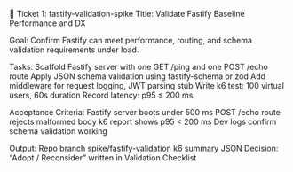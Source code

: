 🎫 Ticket 1: fastify-validation-spike
Title: Validate Fastify Baseline Performance and DX

Goal:
Confirm Fastify can meet performance, routing, and schema validation requirements under load.

Tasks:
Scaffold Fastify server with one GET /ping and one POST /echo route
Apply JSON schema validation using fastify-schema or zod
Add middleware for request logging, JWT parsing stub
Write k6 test: 100 virtual users, 60s duration
Record latency: p95 ≤ 200 ms

Acceptance Criteria:
Fastify server boots under 500 ms
POST /echo route rejects malformed body
k6 report shows p95 < 200 ms
Dev logs confirm schema validation working

Output:
Repo branch spike/fastify-validation
k6 summary JSON
Decision: “Adopt / Reconsider” written in Validation Checklist

